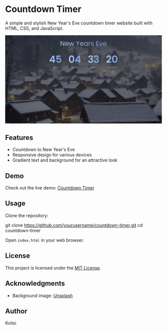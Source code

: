 # Countdown Timer

A simple and stylish New Year's Eve countdown timer website built with HTML, CSS, and JavaScript.

![Countdown Timer](countdown-timer.png)

## Features

- Countdown to New Year's Eve
- Responsive design for various devices
- Gradient text and background for an attractive look

## Demo

Check out the live demo: [Countdown Timer](https://countdown-timer-kvitsi.netlify.app/)

## Usage

Clone the repository:

git clone https://github.com/yourusername/countdown-timer.git
cd countdown-timer

Open `index.html` in your web browser.

## License

This project is licensed under the [MIT License](LICENSE).

## Acknowledgments

- Background image: [Unsplash](https://unsplash.com)

## Author

Kvitsi
